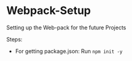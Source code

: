 # Webpack-Setup
Setting up the Web-pack for the future Projects

Steps:

- For getting package.json: Run `npm init -y`
